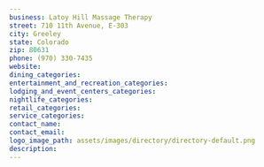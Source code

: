```yaml
---
business: Latoy Hill Massage Therapy
street: 710 11th Avenue, E-303
city: Greeley
state: Colorado
zip: 80631
phone: (970) 330-7435
website: 
dining_categories: 
entertainment_and_recreation_categories: 
lodging_and_event_centers_categories: 
nightlife_categories: 
retail_categories: 
service_categories: 
contact_name: 
contact_email: 
logo_image_path: assets/images/directory/directory-default.png
description: 
---
```

